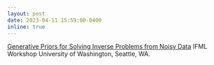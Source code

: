 ```yaml
---
layout: post
date: 2023-04-11 15:59:00-0400
inline: true
---
```


[Generative Priors for Solving Inverse Problems from Noisy Data](https://asad-aali.github.io/assets/pdf/aali-ifmlworkshop-2023.pdf)
IFML Workshop
University of Washington, Seattle, WA.


